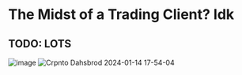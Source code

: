 # The Midst of a Trading Client? Idk

## TODO: LOTS

![image](https://github.com/pattty847/Crypto-Dash/assets/23511285/90d74235-4884-4830-a9ec-fe3cd3ae459c)
![Crpnto Dahsbrod 2024-01-14 17-54-04](https://github.com/pattty847/Trade-Suite-v2/assets/23511285/2f5e732d-87ba-4132-b66e-7dd71e643393)

